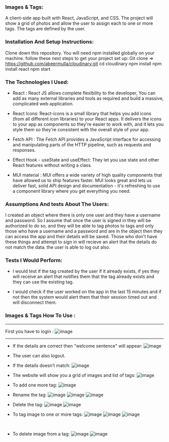 ### Images & Tags:
A client-side app built with React, JavaScript, and CSS.
The project will show a grid of photos and allow the user to assign each to one or more tags. The tags are defined by the user. 

### Installation And Setup Instructions:
Clone down this repository. You will need npm installed globally on your machine.
follow these next steps to get your project set up: 
Git clone => https://github.com/abeermulla/cloudinary.git
cd cloudinary
npm install
npm install react 
npm start

### The Technologies I Used:
* React : React JS allows complete flexibility to the developer, You can add as many external libraries and tools as required and build a massive, complicated web application.

* React Icons: React-icons is a small library that helps you add icons (from all different icon libraries) to your React apps. It delivers the icons to your app as components so they're easier to work with, and it lets you style them so they're consistent with the overall style of your app.

* Fetch API : The Fetch API provides a JavaScript interface for accessing and manipulating parts of the HTTP pipeline, such as requests and responses.

* Effect Hook - useState and useEffect: They let you use state and other React features without writing a class.

* MUI material : 
MUI offers a wide variety of high quality components that have allowed us to ship features faster.
MUI looks great and lets us deliver fast, solid API design and documentation - it's refreshing to use a component library where you get everything you need.

### Assumptions And tests About The Users:
I created an object where there is only one user and they have a username and password. So I assume that once the user is signed in they will be authorized to do so, and they will be able to tag photos to tags and only those who have a username and a password and are in the object then they can access the app and their details will be saved. 
Those who don't have these things and attempt to sign in will recieve an alert that the details do not match the data.
the user is able to log out also.

### Tests I Would Perform:
* I would test if the tag created by the user if it already exists, if yes they will receive an alert that notifies them that the tag already exists and they can use the existing tag.

* I would check if the user worked on the app in the last 15 minutes and if not then the system would alert them that their session timed out and will disconnect them.


### Images & Tags How To Use :


-----------------------------------------------------------------------------------
 First you have to login :
![image](https://user-images.githubusercontent.com/97873678/172328850-ab651f6b-9f39-4a2b-b8f1-995a3fef9e05.png)






---------------------------------------------------------------------------------------

* If the details are correct then "welcome sentence" will appear:
![image](https://user-images.githubusercontent.com/97873678/172333683-e9316630-d783-4520-b4d9-5f32f0f07395.png)






* The user can also logout.


* If the details doesn’t match: 
![image](https://user-images.githubusercontent.com/97873678/172328960-3926cc48-69c4-4df7-9cd0-f146f92bf4dc.png)

  




* The website will show you a grid of images and list of tags:
 ![image](https://user-images.githubusercontent.com/97873678/172329011-892a7263-c1b2-494f-b3e4-aee7681e188e.png)



* To add one more tag:
![image](https://user-images.githubusercontent.com/97873678/172334358-d463f9cb-3221-44bb-b21f-fcfc9d83c593.png)






* Rename the tag:
![image](https://user-images.githubusercontent.com/97873678/172329136-f1091ee3-48b6-43e8-a911-14dda49cb48a.png)
![image](https://user-images.githubusercontent.com/97873678/172329167-769d9414-f901-4717-8707-b35ad78d9d88.png)
![image](https://user-images.githubusercontent.com/97873678/172329213-851041dc-3c65-4952-94fe-98f06325c393.png)






* Delete the tag:
![image](https://user-images.githubusercontent.com/97873678/172329377-a0698ed9-ffd8-4430-9a5c-732a55b92d3f.png)
![image](https://user-images.githubusercontent.com/97873678/172329456-571c0b67-51f9-490e-84a9-2de9c7bfa9c0.png)




* To tag image to one or more tags:
![image](https://user-images.githubusercontent.com/97873678/172329517-277d0fbe-4664-4971-b912-bccb7eeacc0a.png)
![image](https://user-images.githubusercontent.com/97873678/172329590-00428de8-e642-43ff-b570-6454b45ac873.png)
![image](https://user-images.githubusercontent.com/97873678/172329628-33e8a8ae-5d9e-4b27-8e24-a9b0ba23df9b.png)

 


* To delete image from a tag:
![image](https://user-images.githubusercontent.com/97873678/172329674-131fdcb9-c56f-487d-adc2-7ad4c5ddfdc6.png)
![image](https://user-images.githubusercontent.com/97873678/172329716-80133395-c4ef-48f0-8ae1-1ee7e462bb2a.png)

 
